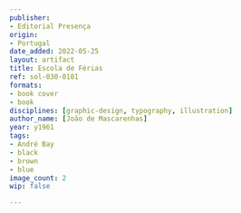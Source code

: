 ```yaml
---
publisher:
- Editorial Presença
origin:
- Portugal
date_added: 2022-05-25
layout: artifact
title: Escola de Férias
ref: sol-030-0101
formats:
- book cover
- book
disciplines: [graphic-design, typography, illustration]
author_name: [João de Mascarenhas]
year: y1961
tags:
- André Bay
- black
- brown
- blue
image_count: 2
wip: false

---
```

